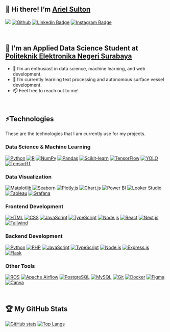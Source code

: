 ## 👋 Hi there! I’m [Ariel Sulton](https://github.com/ArielSulton)

![](https://visitor-badge.laobi.icu/badge?page_id=ArielSulton.ArielSulton)
[![Github](https://img.shields.io/github/followers/ArielSulton?label=Follow&style=social)](https://github.com/ArielSulton)
[![Linkedin Badge](https://img.shields.io/badge/-LinkedIn-blue?style=flat-square&logo=Linkedin&logoColor=white&link=https://www.linkedin.com/in/arielsulton/)](https://www.linkedin.com/in/arielsulton/)
[![Instagram Badge](https://img.shields.io/badge/-Instagram-purple?style=flat-square&logo=instagram&logoColor=white&link=https://www.instagram.com/arielsulton/)](https://www.instagram.com/arielsulton/)

<br />

## 👤 I'm an Applied Data Science Student at [Politeknik Elektronika Negeri Surabaya](https://www.pens.ac.id/)
- 👀 I’m an enthusiast in data science, machine learning, and web development.
- 🌱 I’m currently learning text processing and autonomous surface vessel development.
- 📫 Feel free to reach out to me!

<br />

## ⚡Technologies
These are the technologies that I am currently use for my projects.

### Data Science & Machine Learning
[![Python](https://img.shields.io/badge/-Python-black?style=flat&logo=Python)](https://github.com/ArielSulton?tab=repositories&language=python)
[![R](https://img.shields.io/badge/-R-black?style=flat&logo=R)](https://github.com/ArielSulton?tab=repositories)
[![NumPy](https://img.shields.io/badge/-NumPy-black?style=flat&logo=numpy)](https://github.com/ArielSulton?tab=repositories)
[![Pandas](https://img.shields.io/badge/-Pandas-black?style=flat&logo=pandas)](https://github.com/ArielSulton?tab=repositories)
[![Scikit-learn](https://img.shields.io/badge/-Scikit--learn-black?style=flat&logo=scikit-learn)](https://github.com/ArielSulton?tab=repositories)
[![TensorFlow](https://img.shields.io/badge/-TensorFlow-black?style=flat&logo=tensorflow)](https://github.com/ArielSulton?tab=repositories)
[![YOLO](https://img.shields.io/badge/-YOLO-black?style=flat&logo=pytorch)](https://github.com/ArielSulton?tab=repositories)
[![TensorRT](https://img.shields.io/badge/-TensorRT-black?style=flat&logo=nvidia)](https://github.com/ArielSulton?tab=repositories)

### Data Visualization
[![Matplotlib](https://img.shields.io/badge/-Matplotlib-black?style=flat&logo=python)](https://github.com/ArielSulton?tab=repositories)
[![Seaborn](https://img.shields.io/badge/-Seaborn-black?style=flat&logo=python)](https://github.com/ArielSulton?tab=repositories)
[![Plotly.js](https://img.shields.io/badge/-Plotly.js-black?style=flat&logo=plotly)](https://github.com/ArielSulton?tab=repositories)
[![Chart.js](https://img.shields.io/badge/-Chart.js-black?style=flat&logo=chart.js)](https://github.com/ArielSulton?tab=repositories)
[![Power BI](https://img.shields.io/badge/-📊%20Power%20BI-black?style=flat)](https://github.com/ArielSulton?tab=repositories)
[![Looker Studio](https://img.shields.io/badge/-Looker%20Studio-black?style=flat&logo=looker)](https://github.com/ArielSulton?tab=repositories)
[![Tableau](https://img.shields.io/badge/-Tableau-black?style=flat&logo=tableau)](https://github.com/ArielSulton?tab=repositories)
[![Grafana](https://img.shields.io/badge/-Grafana-black?style=flat&logo=grafana)](https://github.com/ArielSulton?tab=repositories)

### Frontend Development
[![HTML](https://img.shields.io/badge/-HTML-black?style=flat&logo=html5&logoColor=%23E34F26)](https://github.com/ArielSulton?tab=repositories&language=html)
[![CSS](https://img.shields.io/badge/-CSS-black?style=flat&logo=css3&logoColor=%231572B6)](https://github.com/ArielSulton?tab=repositories&language=css)
[![JavaScript](https://img.shields.io/badge/-JavaScript-black?style=flat&logo=javascript)](https://github.com/ArielSulton?tab=repositories&language=javascript)
[![TypeScript](https://img.shields.io/badge/-TypeScript-black?style=flat&logo=typescript)](https://github.com/ArielSulton?tab=repositories&language=typescript)
[![Node.js](https://img.shields.io/badge/-Node.js-black?style=flat&logo=Node.js)](https://github.com/ArielSulton?tab=repositories)
[![React](https://img.shields.io/badge/-React-black?style=flat&logo=react)](https://github.com/ArielSulton?tab=repositories)
[![Next.js](https://img.shields.io/badge/-Next.js-black?style=flat&logo=next.js)](https://github.com/ArielSulton?tab=repositories)
[![Tailwind](https://img.shields.io/badge/Tailwind-black.svg?style=flat&logo=tailwind-css&logoColor=2338B2AC)](https://github.com/ArielSulton?tab=repositories)

### Backend Development
[![Python](https://img.shields.io/badge/-Python-black?style=flat&logo=Python)](https://github.com/ArielSulton?tab=repositories&language=python)
[![PHP](https://img.shields.io/badge/-PHP-black?style=flat&logo=PHP)](https://github.com/ArielSulton?tab=repositories&language=php)
[![JavaScript](https://img.shields.io/badge/-JavaScript-black?style=flat&logo=javascript)](https://github.com/ArielSulton?tab=repositories&language=javascript)
[![TypeScript](https://img.shields.io/badge/-TypeScript-black?style=flat&logo=typescript)](https://github.com/ArielSulton?tab=repositories&language=typescript)
[![Node.js](https://img.shields.io/badge/-Node.js-black?style=flat&logo=Node.js)](https://github.com/ArielSulton?tab=repositories)
[![Express.js](https://img.shields.io/badge/-Express.js-black?style=flat&logo=express)](https://github.com/ArielSulton?tab=repositories)
[![Flask](https://img.shields.io/badge/-Flask-black?style=flat&logo=flask)](https://github.com/ArielSulton?tab=repositories)

### Other Tools
[![ROS](https://img.shields.io/badge/-ROS-black?style=flat&logo=ros)](https://github.com/ArielSulton?tab=repositories)
[![Apache Airflow](https://img.shields.io/badge/-Apache%20Airflow-black?style=flat&logo=apache-airflow)](https://github.com/ArielSulton?tab=repositories)
[![PostgreSQL](https://img.shields.io/badge/-PostgreSQL-black.svg?style=flat&logo=postgresql)](https://github.com/ArielSulton?tab=repositories)
[![MySQL](https://img.shields.io/badge/-MySQL-black?style=flat&logo=mysql)](https://github.com/ArielSulton?tab=repositories)
[![Git](https://img.shields.io/badge/-Git-black.svg?style=flat&logo=git)](https://github.com/ArielSulton?tab=repositories)
[![Docker](https://img.shields.io/badge/-Docker-black.svg?style=flat&logo=docker)](https://github.com/ArielSulton?tab=repositories)
[![Figma](https://img.shields.io/badge/Figma-black.svg?style=flat&logo=figma&logoColor=23F24E1E)](https://github.com/ArielSulton?tab=repositories)
[![Canva](https://img.shields.io/badge/Canva-black.svg?style=flat&logo=Canva&logoColor=2300C4CC)](https://github.com/ArielSulton?tab=repositories)

<br />

## 🏆 My GitHub Stats
[![GitHub stats](https://github-readme-stats.vercel.app/api?username=ArielSulton&count_private=true&show_icons=true&include_all_commits=true&show=reviews&theme=aura)](https://github.com/ArielSulton?tab=repositories)
[![Top Langs](https://github-readme-stats.vercel.app/api/top-langs/?username=ArielSulton&theme=aura&layout=compact&langs_count=10&card_width=360)](https://github.com/ArielSulton?tab=repositories)

<!---
ArielSulton/ArielSulton is a ✨ special ✨ repository because its `README.md` (this file) appears on your GitHub profile.
You can click the Preview link to take a look at your changes.
--->
